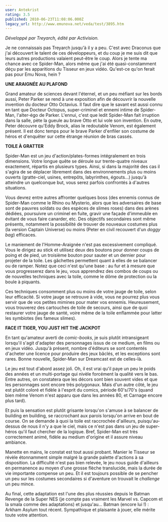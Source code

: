 ```yaml
---
user: Antekrist
rating: 3.5
published: 2010-06-23T11:08:06.000Z
legacy_url: http://www.emunova.net/veda/test/3895.htm
---
```

_Développé par Treyarch, édité par Activision._  

  

Je ne connaissais pas Treyarch jusqu'à il y a peu. C'est avec Draconus que j'ai découvert le talent de ces développeurs, et du coup je me suis dit que leurs autres productions valaient peut-être le coup. Alors je tente ma chance avec ce Spider-Man, alors même que j'ai été quasi-constamment déçu par les apparitions du Tisseur en jeux vidéo. Qu'est-ce qu'on ferait pas pour Emu Nova, hein ?  

  

**UNE ARAIGNÉE AU PLAFOND**  

Grand amateur de sciences devant l'éternel, et un peu méfiant sur les bords aussi, Peter Parker se rend à une exposition afin de découvrir la nouvelle invention du docteur Otto Octavius. Il faut dire que le savant est aussi connu en tant que Docteur Octopus, super-criminel et ennemi intime de Spider-Man, l'alter-égo de Parker. L'ennui, c'est que ledit Spider-Man fait irruption dans la salle, pète la gueule au brave Otto et lui vole son invention. En outre, Peter découvre qu'Eddy Brock, alias le redoutable Venom, est également présent. Il est donc temps pour le brave Parker d'enfiler son costume de héros et d'enquêter sur cette étrange réunion de bras cassés.  

  

**TOILE À GRATTER**  

Spider-Man est un jeu d'action/plates-formes intégralement en trois dimensions. Votre longue quête se déroule sur trente-quatre niveaux exactement, répartis en plusieurs types. Ainsi, si dans la majorité des cas il s'agira de se déplacer librement dans des environnements plus ou moins ouverts (gratte-ciel, usines, entrepôts, labyrinthes, égouts...) jusqu'à atteindre un quelconque but, vous serez parfois confrontés à d'autres situations.  

Vous devrez entre autres affronter quelques boss (des ennemis connus de Spider-Man comme le Rhino ou Mysterio, alors que les adversaires de base sont de pauvres soldats ou des espèces de slimes roses) dans des arènes dédiées, poursuivre un criminel en fuite, gravir une façade d'immeuble en évitant de vous faire canarder, etc. Des objectifs secondaires sont même présents, notamment la possibilité de trouver de nouveaux costumes plus (la version Captain Universe) ou moins (Peter en civil recouvert d'un _doggy bag_) efficaces.  

Le maniement de l'Homme-Araignée n'est pas excessivement compliqué. Vous le dirigez au stick et utilisez deux des boutons pour donner coups de poing et de pied, un troisième bouton pour sauter et un dernier pour projeter de la toile. Les gâchettes permettent quant à elles de se balancer ou de ramper. Notez que ceci n'est qu'une base : au fur et à mesure que vous progresserez dans le jeu, vous apprendrez des combos de coups ou de nouvelles techniques avec la toile, comme le dôme de protection ou la boule à piquants.  

Ces techniques consomment plus ou moins de votre jauge de toile, selon leur efficacité. Si votre jauge se retrouve à vide, vous ne pourrez plus vous servir que de vos petites mimines pour mater vos ennemis. Heureusement, vous trouverez des cartouches de toile de secours, ainsi que de quoi restaurer votre jauge de santé, voire même de la toile enflammée pour latter les symbiotes (les fameux slimes).  

  

**FACE IT TIGER, YOU JUST HIT THE JACKPOT**  

En tant qu'amateur averti de _comic-books_, je suis plutôt intransigeant lorsqu'il s'agit d'adapter des personnages issus de ce medium, en films ou en jeux vidéo. Jusqu'à présent, nombre d'éditeurs se sont contentés d'acheter une licence pour produire des jeux bâclés, et les exceptions sont rares. Bonne nouvelle, Spider-Man sur Dreamcast est de celles-là.  

Le jeu est tout d'abord assez joli. Oh, il est vrai qu'il paye un peu le poids des années et un multi-portage qui nivèle forcément la qualité vers le bas. Entre autres, on constatera que les décors sont bien souvent vides et que les personnages sont encore très polygonaux. Mais d'un autre côté, le jeu est plutôt coloré et fidèle à l'esprit du comics, période 60's/70's (quand bien même Venom n'est apparu que dans les années 80, et Carnage encore plus tard).  

Et puis la sensation est plutôt grisante lorsqu'on s'amuse à se balancer de building en building, se raccrochant aux parois lorsqu'on arrive en bout de course. On se demande à quoi la toile est raccrochée d'ailleurs, puisqu'au-dessus de nous il n'y a que le ciel, mais ce n'est pas dans un jeu de super-héros qu'il faut chercher de la logique. Bref, Spider-Man est très correctement animé, fidèle au medium d'origine et il assure niveau ambiance.  

Manette en mains, le constat est tout aussi probant. Manier le Tisseur se révèle étonnamment simple malgré la grande palette d'actions à sa disposition. La difficulté n'est pas bien relevée, le jeu nous guide d'ailleurs en permanence au moyen d'une grosse flèche translucide, mais la durée de vie importante compense un peu. Et il est toujours possible de se pencher un peu sur les costumes secondaires si d'aventure on trouvait le _challenge_ un peu mince.  

Au final, cette adaptation est l'une des plus réussies depuis le Batman Revenge de la Super NES (je compte pas vraiment les Marvel vs. Capcom et la smala comme des adaptations) et jusqu'au... Batman (encore lui !) : Arkham Asylum tout récent. Sympathique et plaisante à jouer, elle mérite toute votre attention.